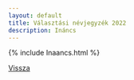 ```yaml
---
layout: default
title: Választási névjegyzék 2022
description: Ináncs
---
```


{% include Inaancs.html %}

[Vissza](./)
